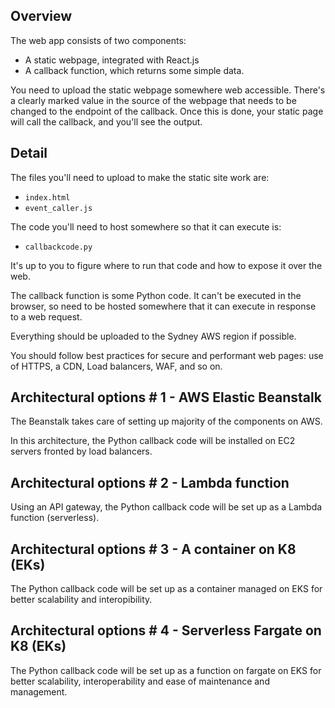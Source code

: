 ## Overview

The web app consists of two components:

  - A static webpage, integrated with React.js
  - A callback function, which returns some simple data.

You need to upload the static webpage somewhere web accessible. There's a clearly marked value in the source of the webpage that needs to be changed to the endpoint of the callback. Once this is done, your static page will call the callback, and you'll see the output.


## Detail

The files you'll need to upload to make the static site work are:

  - `index.html`
  - `event_caller.js`

The code you'll need to host somewhere so that it can execute is:

  - `callbackcode.py`

It's up to you to figure where to run that code and how to expose it over the web.

The callback function is some Python code. It can't be executed in the browser, so need to be hosted somewhere that it can execute in response to a web request.

Everything should be uploaded to the Sydney AWS region if possible.

You should follow best practices for secure and performant web pages: use of HTTPS, a CDN, Load balancers, WAF, and so on.

## Architectural options # 1 - AWS Elastic Beanstalk

The Beanstalk takes care of setting up majority of the components on AWS.

In this architecture, the Python callback code will be installed on EC2 servers fronted by load balancers. 



## Architectural options # 2 - Lambda function

Using an API gateway, the Python callback code will be set up as a Lambda function (serverless). 



## Architectural options # 3 - A container on K8 (EKs)

The Python callback code will be set up as a container managed on EKS for better scalability and interopibility. 


## Architectural options # 4 - Serverless Fargate on K8 (EKs)

The Python callback code will be set up as a function on fargate on EKS for better scalability, interoperability and ease of maintenance and management.
